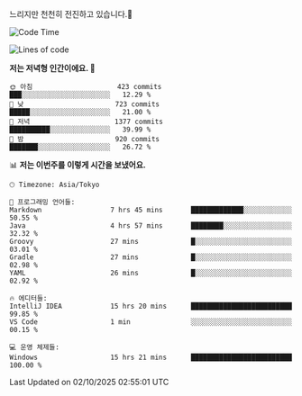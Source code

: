 느리지만 천천히 전진하고 있습니다.🐢

<!--START_SECTION:waka-->
![Code Time](http://img.shields.io/badge/Code%20Time-1%2C682%20hrs%2048%20mins-blue)

![Lines of code](https://img.shields.io/badge/%EC%A0%80%EB%8A%94%20%EC%97%AC%ED%83%9C%EA%B9%8C%EC%A7%80%20-946.1%20thousand%20%EC%A4%84%EC%9D%98%20%EC%BD%94%EB%93%9C%EB%A5%BC%20%EC%9E%91%EC%84%B1%ED%96%88%EC%96%B4%EC%9A%94.-blue)

**저는 저녁형 인간이에요. 🦉** 

```text
🌞 아침                     423 commits         ███░░░░░░░░░░░░░░░░░░░░░░   12.29 % 
🌆 낮　                     723 commits         █████░░░░░░░░░░░░░░░░░░░░   21.00 % 
🌃 저녁                     1377 commits        ██████████░░░░░░░░░░░░░░░   39.99 % 
🌙 밤　                     920 commits         ███████░░░░░░░░░░░░░░░░░░   26.72 % 
```


📊 **저는 이번주를 이렇게 시간을 보냈어요.** 

```text
🕑︎ Timezone: Asia/Tokyo

💬 프로그래밍 언어들: 
Markdown                 7 hrs 45 mins       █████████████░░░░░░░░░░░░   50.55 % 
Java                     4 hrs 57 mins       ████████░░░░░░░░░░░░░░░░░   32.32 % 
Groovy                   27 mins             █░░░░░░░░░░░░░░░░░░░░░░░░   03.01 % 
Gradle                   27 mins             █░░░░░░░░░░░░░░░░░░░░░░░░   02.98 % 
YAML                     26 mins             █░░░░░░░░░░░░░░░░░░░░░░░░   02.92 % 

🔥 에디터들: 
IntelliJ IDEA            15 hrs 20 mins      █████████████████████████   99.85 % 
VS Code                  1 min               ░░░░░░░░░░░░░░░░░░░░░░░░░   00.15 % 

💻 운영 체제들: 
Windows                  15 hrs 21 mins      █████████████████████████   100.00 % 
```


 Last Updated on 02/10/2025 02:55:01 UTC
<!--END_SECTION:waka-->
